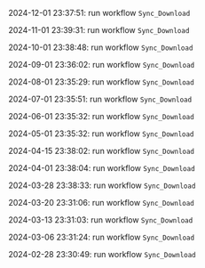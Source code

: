 2024-12-01 23:37:51: run workflow `Sync_Download` 

2024-11-01 23:39:31: run workflow `Sync_Download` 

2024-10-01 23:38:48: run workflow `Sync_Download` 

2024-09-01 23:36:02: run workflow `Sync_Download` 

2024-08-01 23:35:29: run workflow `Sync_Download` 

2024-07-01 23:35:51: run workflow `Sync_Download` 

2024-06-01 23:35:32: run workflow `Sync_Download` 

2024-05-01 23:35:32: run workflow `Sync_Download` 

2024-04-15 23:38:02: run workflow `Sync_Download` 

2024-04-01 23:38:04: run workflow `Sync_Download` 

2024-03-28 23:38:33: run workflow `Sync_Download` 

2024-03-20 23:31:06: run workflow `Sync_Download` 

2024-03-13 23:31:03: run workflow `Sync_Download` 

2024-03-06 23:31:24: run workflow `Sync_Download` 

2024-02-28 23:30:49: run workflow `Sync_Download` 


